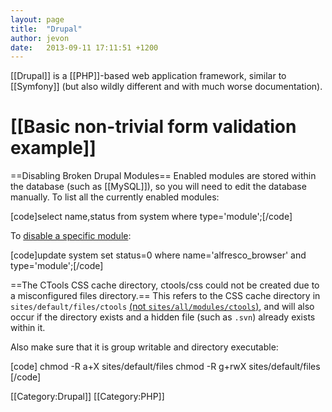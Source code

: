 ```yaml
---
layout: page
title:  "Drupal"
author: jevon
date:   2013-09-11 17:11:51 +1200
---
```


[[Drupal]] is a [[PHP]]-based web application framework, similar to [[Symfony]] (but also wildly different and with much worse documentation).

# [[Basic non-trivial form validation example]]

==Disabling Broken Drupal Modules==
Enabled modules are stored within the database (such as [[MySQL]]), so you will need to edit the database manually. To list all the currently enabled modules:

[code]select name,status from system where type='module';[/code]

To <a href="http://drupal.org/node/157632">disable a specific module</a>:

[code]update system set status=0 where name='alfresco_browser' and type='module';[/code]

==The CTools CSS cache directory, ctools/css could not be created due to a misconfigured files directory.==
This refers to the CSS cache directory in `sites/default/files/ctools` <a href="http://drupal.org/node/1236770#comment-4933542">(not `sites/all/modules/ctools`)</a>, and will also occur if the directory exists and a hidden file (such as `.svn`) already exists within it.

Also make sure that it is group writable and directory executable:

[code]
chmod -R a+X sites/default/files
chmod -R g+rwX sites/default/files
[/code]

[[Category:Drupal]]
[[Category:PHP]]